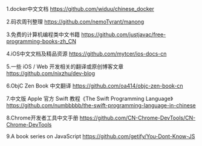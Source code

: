 1.docker中文文档
https://github.com/widuu/chinese_docker

2.码农周刊整理
https://github.com/nemoTyrant/manong

3.免费的计算机编程类中文书籍
https://github.com/justjavac/free-programming-books-zh_CN

4.iOS中文文档及精品资源
https://github.com/mytcer/ios-docs-cn

5.一些 iOS / Web 开发相关的翻译或原创博客文章
https://github.com/nixzhu/dev-blog

6.ObjC Zen Book 中文翻译
https://github.com/oa414/objc-zen-book-cn

7.中文版 Apple 官方 Swift 教程《The Swift Programming Language》
https://github.com/numbbbbb/the-swift-programming-language-in-chinese

8.Chrome开发者工具中文手册
https://github.com/CN-Chrome-DevTools/CN-Chrome-DevTools

9.A book series on JavaScript
https://github.com/getify/You-Dont-Know-JS

